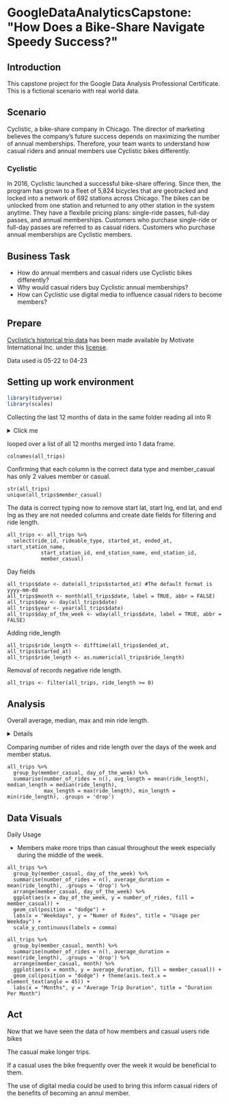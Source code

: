 # GoogleDataAnalyticsCapstone: "How Does a Bike-Share Navigate Speedy Success?"

## Introduction 

This capstone project for the Google Data Analysis Professional Certificate. This is a fictional scenario with real world data.

## Scenario 

Cyclistic, a bike-share company in Chicago. The director of marketing believes 
the company’s future success depends on maximizing the number of annual 
memberships. Therefore, your team wants to understand how casual riders and 
annual members use Cyclistic bikes differently.

### Cyclistic
In 2016, Cyclistic launched a successful bike-share offering. Since then, the program has grown to a fleet of 5,824 bicycles that are geotracked and locked into a network of 692 stations across Chicago. The bikes can be unlocked from one station and returned to any other station in the system anytime. They have a flexibile pricing plans: single-ride passes, full-day passes, and annual memberships. Customers who purchase single-ride or full-day passes are referred to as casual riders. Customers who purchase annual memberships are Cyclistic members.

## Business Task

* How do annual members and casual riders use Cyclistic bikes differently?
* Why would casual riders buy Cyclistic annual memberships?
* How can Cyclistic use digital media to influence casual riders to become members?

## Prepare

[Cyclistic’s historical trip data](https://divvy-tripdata.s3.amazonaws.com/index.html) has been made available by Motivate International Inc. under this [license](https://ride.divvybikes.com/data-license-agreement).

Data used is 05-22 to 04-23

## Setting up work environment

```r
library(tidyverse)
library(scales)
```

Collecting the last 12 months of data in the same folder reading all into R

<details>
  <summary>Click me</summary>
  
```{r gathering data}
csv_list <- c("202205-divvy-tripdata.csv", "202206-divvy-tripdata.csv",
              "202207-divvy-tripdata.csv", "202208-divvy-tripdata.csv",
              "202209-divvy-tripdata.csv", "202210-divvy-tripdata.csv",
              "202211-divvy-tripdata.csv", "202212-divvy-tripdata.csv",
              "202301-divvy-tripdata.csv", "202302-divvy-tripdata.csv",
              "202303-divvy-tripdata.csv", "202304-divvy-tripdata.csv")

all_trips <- data.frame()

for (csv in csv_list) {
  file_loc <- paste("bike_data/",csv, sep = "")
  bike_df <- read_csv(file_loc)
  all_trips <- bind_rows(all_trips, bike_df)
}
```

</details>

looped over a list of all 12 months merged into 1 data frame.


```{r}
colnames(all_trips)
```

Confirming that each column is the correct data type and member_casual has only 2 values member or casual.

```{r}
str(all_trips)
unique(all_trips$member_casual)
```

The data is correct typing now to remove start lat, start lng, end lat, and end lng as they are not needed columns and create date fields for filtering and ride length.

```{r}
all_trips <- all_trips %>% 
  select(ride_id, rideable_type, started_at, ended_at, start_station_name, 
           start_station_id, end_station_name, end_station_id, 
           member_casual)
```

Day fields

```{r}
all_trips$date <- date(all_trips$started_at) #The default format is yyyy-mm-dd
all_trips$month <- month(all_trips$date, label = TRUE, abbr = FALSE)
all_trips$day <- day(all_trips$date)
all_trips$year <- year(all_trips$date)
all_trips$day_of_the_week <- wday(all_trips$date, label = TRUE, abbr = FALSE)
```

Adding ride_length

```{r}
all_trips$ride_length <- difftime(all_trips$ended_at, all_trips$started_at)
all_trips$ride_length <- as.numeric(all_trips$ride_length)
```

Removal of records negative ride length.

```{r}
all_trips <- filter(all_trips, ride_length >= 0)
```

## Analysis

Overall average, median, max and min ride length.
<details>

```{r}
all_trips %>% 
  summarize(average_ride_length = mean(ride_length), 
            median_ride_length = median(ride_length),
            max_ride_length = max(ride_length),
            min_ride_length = min(ride_length))
```
</details>


Comparing number of rides and ride length over the days of the week and member status.

```{r}
all_trips %>% 
  group_by(member_casual, day_of_the_week) %>% 
  summarise(number_of_rides = n(), avg_length = mean(ride_length), median_length = median(ride_length),
            max_length = max(ride_length), min_length = min(ride_length), .groups = 'drop')
```

## Data Visuals

Daily Usage

* Members make more trips than casual throughout the week especially during the middle of the week.

```{r daily usage}
all_trips %>% 
  group_by(member_casual, day_of_the_week) %>% 
  summarise(number_of_rides = n(), average_duration = mean(ride_length), .groups = 'drop') %>% 
  arrange(member_casual, day_of_the_week) %>% 
  ggplot(aes(x = day_of_the_week, y = number_of_rides, fill = member_casual)) +
  geom_col(position = "dodge") +
  labs(x = "Weekdays", y = "Numer of Rides", title = "Usage per Weekday") +
  scale_y_continuous(labels = comma)
```

```{r monthly duration}
all_trips %>% 
  group_by(member_casual, month) %>% 
  summarise(number_of_rides = n(), average_duration = mean(ride_length), .groups = 'drop') %>% 
  arrange(member_casual, month) %>% 
  ggplot(aes(x = month, y = average_duration, fill = member_casual)) +
  geom_col(position = "dodge") + theme(axis.text.x = element_text(angle = 45)) +
  labs(x = "Months", y = "Average Trip Duration", title = "Duration Per Month")
```
## Act

Now that we have seen the data of how members and casual users ride bikes

The casual make longer trips.

If a casual uses the bike frequently over the week it would be beneficial to them.

The use of digital media could be used to bring this inform casual riders of the benefits of becoming an annul member. 

